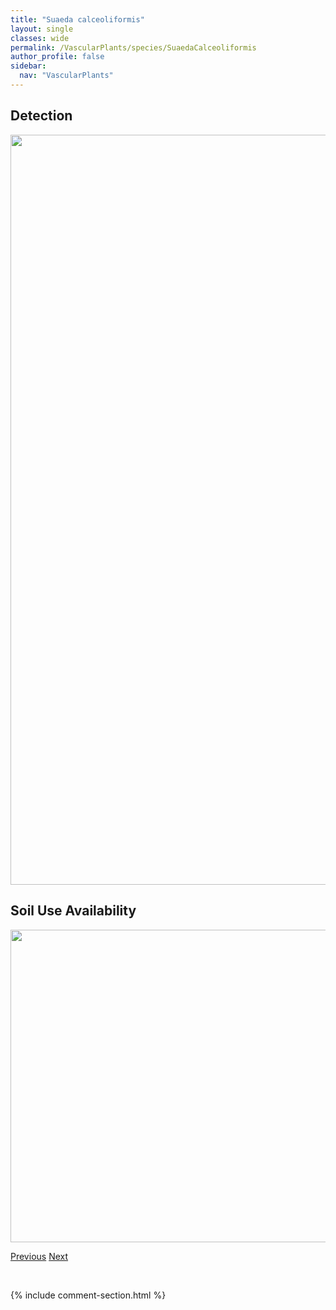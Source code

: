 ```yaml
---
title: "Suaeda calceoliformis"
layout: single
classes: wide
permalink: /VascularPlants/species/SuaedaCalceoliformis
author_profile: false
sidebar:
  nav: "VascularPlants"
---
```


<h2>Detection</h2>

<a href="https://drive.google.com/uc?export=view&id=13hVRI-SsTHetEhXa7YPT8Y-X0ojnu9Qn">
<img src="https://drive.google.com/uc?export=view&id=13hVRI-SsTHetEhXa7YPT8Y-X0ojnu9Qn" height = "1200" width = "800">
</a>


<h2>Soil Use Availability</h2>

<a href="https://drive.google.com/uc?export=view&id=13jnfZJfF3WMD_ZwWZ60KMzxauwNkp3RH">
<img src="https://drive.google.com/uc?export=view&id=13jnfZJfF3WMD_ZwWZ60KMzxauwNkp3RH" height = "500" width = "1000">
</a>


<a href="/DevelopmentWebsite/VascularPlants/species/StuckeniaVaginata" class="pagination--pager" title="Stuckenia vaginata">Previous</a> <a href="/DevelopmentWebsite/VascularPlants/species/SuckleyaSuckleyana" class="pagination--pager" title="Suckleya suckleyana">Next</a>

<p>&nbsp;</p>

{% include comment-section.html %}
